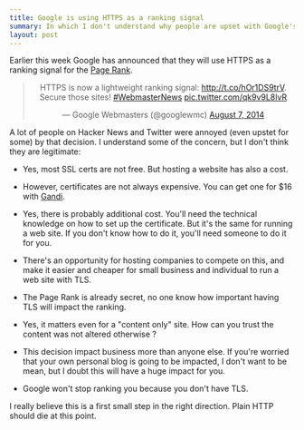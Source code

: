 ```yaml
---
title: Google is using HTTPS as a ranking signal
summary: In which I don't understand why people are upset with Google's decision
layout: post
---
```


Earlier this week Google has announced that they will use HTTPS as a ranking signal for the [Page Rank](http://en.wikipedia.org/wiki/Page_rank).

<center><blockquote class="twitter-tweet" lang="en"><p>HTTPS is now a lightweight ranking signal: <a href="http://t.co/hOr1DS9trV">http://t.co/hOr1DS9trV</a>. Secure those sites! <a href="https://twitter.com/hashtag/WebmasterNews?src=hash">#WebmasterNews</a> <a href="http://t.co/qk9v9L8lvR">pic.twitter.com/qk9v9L8lvR</a></p>&mdash; Google Webmasters (@googlewmc) <a href="https://twitter.com/googlewmc/statuses/497440606440792064">August 7, 2014</a></blockquote></center>
<script async src="//platform.twitter.com/widgets.js" charset="utf-8"></script>

A lot of people on Hacker News and Twitter were annoyed (even upstet for some) by that decision.  I understand some of the concern, but I don't think they are legitimate:

  * Yes, most SSL certs are not free. But hosting a website has also a cost.

  * However, certificates are not always expensive. You can get one for $16 with [Gandi](https://www.gandi.net/ssl).

  * Yes, there is probably additional cost. You'll need the technical knowledge on how to set up the certificate. But it's the same for running a web site. If you don't know how to do it, you'll need someone to do it for you.

  * There's an opportunity for hosting companies to compete on this, and make it easier and cheaper for small business and individual to run a web site with TLS.

  * The Page Rank is already secret, no one know how important having TLS will impact the ranking.

  * Yes, it matters even for a "content only" site. How can you trust the content was not altered otherwise ?

  * This decision impact business more than anyone else. If you're worried that your own personal blog is going to be impacted, I don't want to be mean, but I doubt this will have a huge impact for you.

  * Google won't stop ranking you because you don't have TLS.

I really believe this is a first small step in the right direction. Plain HTTP should die at this point.
